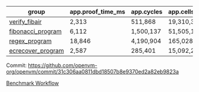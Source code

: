 | group | app.proof_time_ms | app.cycles | app.cells_used | leaf.proof_time_ms | leaf.cycles | leaf.cells_used |
| -- | -- | -- | -- | -- | -- | -- |
| [verify_fibair](https://github.com/openvm-org/openvm/blob/benchmark-results/benchmarks/verify_fibair-31c306aa0811dbd18507b8e9370ed2a82eb9823a.md) | 2,313 |  511,868 |  19,310,349 |- | - | - |
| [fibonacci_program](https://github.com/openvm-org/openvm/blob/benchmark-results/benchmarks/fibonacci-31c306aa0811dbd18507b8e9370ed2a82eb9823a.md) | 6,112 |  1,500,137 |  51,505,102 | 7,641 |  1,786,992 |  73,479,752 |
| [regex_program](https://github.com/openvm-org/openvm/blob/benchmark-results/benchmarks/regex-31c306aa0811dbd18507b8e9370ed2a82eb9823a.md) | 18,846 |  4,190,904 |  165,028,173 | 18,886 |  2,964,975 |  160,499,971 |
| [ecrecover_program](https://github.com/openvm-org/openvm/blob/benchmark-results/benchmarks/ecrecover-31c306aa0811dbd18507b8e9370ed2a82eb9823a.md) | 2,587 |  285,401 |  15,092,297 | 22,363 |  4,080,658 |  237,687,840 |


Commit: https://github.com/openvm-org/openvm/commit/31c306aa0811dbd18507b8e9370ed2a82eb9823a

[Benchmark Workflow](https://github.com/openvm-org/openvm/actions/runs/12892842323)
